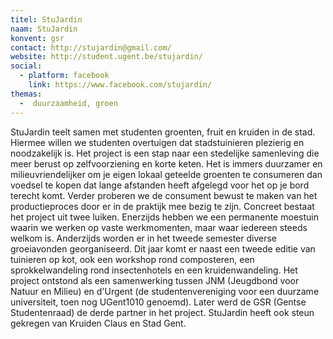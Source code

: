 ```yaml
---
titel: StuJardin
naam: StuJardin
konvent: gsr
contact: http://stujardin@gmail.com/
website: http://student.ugent.be/stujardin/
social:
  - platform: facebook
    link: https://www.facebook.com/stujardin/
themas:
  -  duurzaamheid, groen
---
```


StuJardin teelt samen met studenten groenten, fruit en kruiden in de stad. Hiermee willen we studenten overtuigen dat stadstuinieren plezierig en noodzakelijk is. Het project is een stap naar een stedelijke samenleving die meer berust op zelfvoorziening en korte keten.
Het is immers duurzamer en milieuvriendelijker om je eigen lokaal geteelde groenten te consumeren dan voedsel te kopen dat lange afstanden heeft afgelegd voor het op je bord terecht komt.
Verder proberen we de consument bewust te maken van het productieproces door er in de praktijk mee bezig te zijn.
Concreet bestaat het project uit twee luiken. Enerzijds hebben we een permanente moestuin waarin we werken op vaste werkmomenten, maar waar iedereen steeds welkom is.
Anderzijds worden er in het tweede semester diverse groeiavonden georganiseerd. Dit jaar komt er naast een tweede editie van tuinieren op kot, ook een workshop rond composteren, een sprokkelwandeling rond insectenhotels en een kruidenwandeling.
Het project ontstond als een samenwerking tussen JNM (Jeugdbond voor Natuur en Milieu) en d'Urgent (de studentenvereniging voor een duurzame universiteit, toen nog UGent1010 genoemd). Later werd de GSR (Gentse Studentenraad) de derde partner in het project. StuJardin heeft ook steun gekregen van Kruiden Claus en Stad Gent. 
